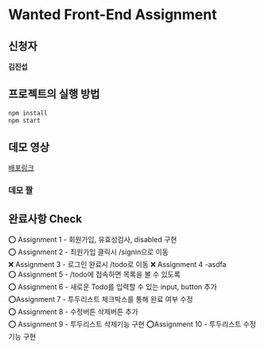 # Wanted Front-End Assignment

## 신청자

**김진섭**

## 프로젝트의 실행 방법

```bash
npm install
npm start
```

## 데모 영상

[배포링크]("https://seovee.github.io/wanted-pre-onboarding-frontend")

### 데모 짤

## 완료사항 Check

⭕️ Assignment 1 - 회원가입, 유효성검사, disabled 구현  
⭕️ Assignment 2 - 최원가입 클릭시 /signin으로 이동  
❌ Assignment 3 - 로그인 완료시 /todo로 이동
❌ Assignment 4 -asdfa  
⭕️ Assignment 5 - /todo에 접속하면 목록을 볼 수 있도록  
⭕️ Assignment 6 - 새로운 Todo를 입력할 수 있는 input, button 추가
⭕️Assignment 7 - 투두리스트 체크박스를 통해 완료 여부 수정  
⭕️ Assignment 8 - 수정버튼 삭제버튼 추가  
⭕️ Assignment 9 - 투두리스트 삭제기능 구현
⭕️Assignment 10 - 투두리스트 수정기능 구현
